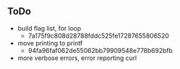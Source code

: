 ## ToDo
- build flag list, for loop
  - 7a175f9c808d28788fddc525fe17287655806520
- move printing to printf
  - 94fa96faf062de55062bb79909548e778b692bfb
- more verbose errors, error reporting curl
